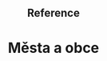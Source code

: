 <header class="page-header page-header--centered">
    <h2 class="page-header__subtitle">Reference</h2>
    <h1 class="page-header__title">Města a obce</h1>
</header>

<section class="section section--wide section--centered">
  <div class="references-row">
    <Reference
      name="Olomouc"
      imageUrl="/img/reference/olomouc.png"
      :isLarge="true"
    />
    <Reference
      name="Litomyšl"
      imageUrl="/img/reference/litomyslbig.png"
      :isLarge="true"
    />
  </div>
  <div class="references-row">
    <Reference
      name="Fulnek"
      imageUrl="/img/reference/fulnek.png"
      :isLarge="true"
    />
    <Reference
      name="Křelov"
      imageUrl="/img/reference/krelov.png"
      :isLarge="true"
    />
  </div>
  <div class="references-row">
    <Reference
      name="Dřevčice"
      imageUrl="/img/reference/drevcice.png"
      :isLarge="true"
    />
    <Reference
      name="Drásov"
      imageUrl="/img/reference/drasov.png"
      :isLarge="true"
    />
  </div>
  <div class="references-row">
    <Reference
      name="Vlčnov"
      imageUrl="/img/reference/vlcnov.png"
      :isLarge="true"
    />
    <Reference
      name="Nivnice"
      imageUrl="/img/reference/nivnice.png"
      :isLarge="true"
    />
  </div>
</section>

<AboutUsSection/>

<BlogPreviewSection/>

<Contact/>